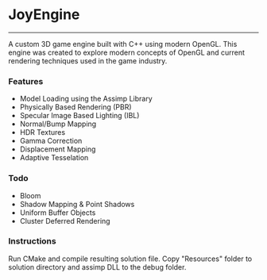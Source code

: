 # JoyEngine
****

A custom 3D game engine built with C++ using modern OpenGL. This engine was created to explore modern concepts of OpenGL and current rendering techniques used in the game industry.

### Features
  * Model Loading using the Assimp Library
  * Physically Based Rendering (PBR)
  * Specular Image Based Lighting (IBL)
  * Normal/Bump Mapping
  * HDR Textures
  * Gamma Correction
  * Displacement Mapping
  * Adaptive Tesselation

### Todo
  * Bloom
  * Shadow Mapping & Point Shadows
  * Uniform Buffer Objects
  * Cluster Deferred Rendering


### Instructions
Run CMake and compile resulting solution file. Copy "Resources" folder to solution directory and assimp DLL to the debug folder.
